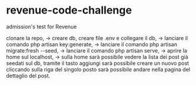 # revenue-code-challenge
admission's test for Revenue

clonare la repo, ->
creare db, creare file .env e collegare il db, ->
lanciare il comando php artisan key:generate, ->
lanciare il comando php artisan migrate:fresh --seed, ->
lanciare il comando php artisan serve, ->
aprire la home sul localhost, ->
sulla home sarà possibile vedere la lista dei post già seedati sul db, tramite il tasto aggiungi sarà possibile creare un nuovo post
cliccando sulla riga del singolo posto sarà possibile andare nella pagina del dettaglio del post.

